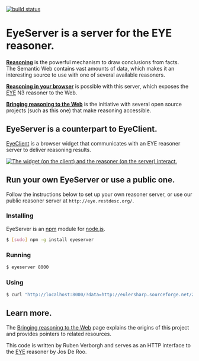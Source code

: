 [![build status](https://secure.travis-ci.org/RubenVerborgh/EyeServer.png)](http://travis-ci.org/RubenVerborgh/EyeServer)
# EyeServer is a server for the EYE reasoner.

[**Reasoning**](http://n3.restdesc.org/) is the powerful mechanism to draw conclusions from facts.  
The Semantic Web contains vast amounts of data,
which makes it an interesting source to use with one of several available reasoners.

[**Reasoning in your browser**](https://github.com/RubenVerborgh/EyeClient) is possible with this server, which exposes the [EYE](http://eulersharp.sourceforge.net/) N3 reasoner to the Web.

[**Bringing reasoning to the Web**](http://reasoning.restdesc.org/) is the initiative with several open source projects (such as this one) that make reasoning accessible.

## EyeServer is a counterpart to EyeClient.
[EyeClient](https://github.com/RubenVerborgh/EyeClient) is a browser widget that communicates with an EYE reasoner server to deliver reasoning results.

[![The widget (on the client) and the reasoner (on the server) interact.](http://reasoning.restdesc.org/images/reasoner-client-server.png)](http://reasoning.restdesc.org/)

## Run your own EyeServer or use a public one.
Follow the instructions below to set up your own reasoner server,
or use our public reasoner server at `http://eye.restdesc.org/`.

### Installing
EyeServer is an [npm](http://npmjs.org/) module for [node.js](http://nodejs.org/).

``` bash
$ [sudo] npm -g install eyeserver
```

### Running

``` bash
$ eyeserver 8000
```

### Using

``` bash
$ curl "http://localhost:8000/?data=http://eulersharp.sourceforge.net/2003/03swap/socrates.n3&query=http://eulersharp.sourceforge.net/2003/03swap/socratesF.n3"
``` 

## Learn more.

The [Bringing reasoning to the Web](http://reasoning.restdesc.org/) page explains the origins of this project and provides pointers to related resources.

This code is written by Ruben Verborgh and serves as an HTTP interface to the [EYE](http://eulersharp.sourceforge.net/) reasoner by Jos De Roo.
